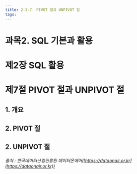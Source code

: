 ```yaml
---
title: 2-2-7. PIVOT 절과 UNPIVOT 절
tags: 
---
```


# 과목2. SQL 기본과 활용
# 제2장 SQL 활용
# 제7절 PIVOT 절과 UNPIVOT 절

## 1. 개요

## 2. PIVOT 절

## 2. UNPIVOT 절



###### 출처 : 한국데이터산업진흥원 데이터온에어([https://dataonair.or.kr](https://dataonair.or.kr))